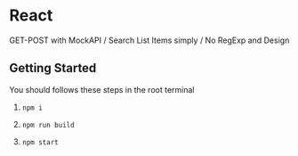# React 
GET-POST with MockAPI / Search List Items simply / No RegExp and Design

## Getting Started

You should follows these steps in the root terminal

1. ``` npm i ```

2. ``` npm run build ```

3. ``` npm start ```

